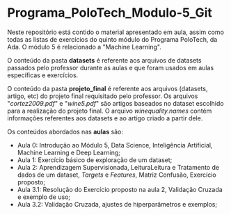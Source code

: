 # Programa_PoloTech_Modulo-5_Git

Neste repositório está contido o material apresentado em aula, assim como todas as listas de exercícios do quinto módulo do Programa PoloTech, da Ada. O módulo 5 é relacionado a "Machine Learning".

O conteúdo da pasta **datasets** é referente aos arquivos de datasets passados pelo professor durante as aulas e que foram usados em aulas específicas e exercícios.

O conteúdo da pasta **projeto_final** é referente aos arquivos (datasets, artigo, etc) do projeto final requisitado pelo professor. Os arquivos "_cortez2009.pdf_" e "_wine5.pdf_" são artigos baseados no dataset escolhido para a realização do projeto final. O arquivo _winequality.names_ contém informações referentes aos datasets e ao artigo criado a partir dele.

Os conteúdos abordados nas **aulas** são:

- Aula 0: Introdução ao Módulo 5, Data Science, Inteligência Artificial, Machine Learning e Deep Learning;
- Aula 1: Exercício básico de exploração de um dataset;
- Aula 2: Aprendizagem Supervisionada, LeituraLeitura e Tratamento de dados de um dataset, _Targets_ e _Features_, Matriz Confusão, Exercício proposto;
- Aula 3.1: Resolução do Exercício proposto na aula 2, Validação Cruzada e exemplo de uso;
- Aula 3.2: Validação Cruzada, ajustes de hiperparâmetros e exemplos;
